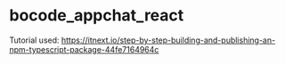 # bocode_appchat_react


Tutorial used: https://itnext.io/step-by-step-building-and-publishing-an-npm-typescript-package-44fe7164964c